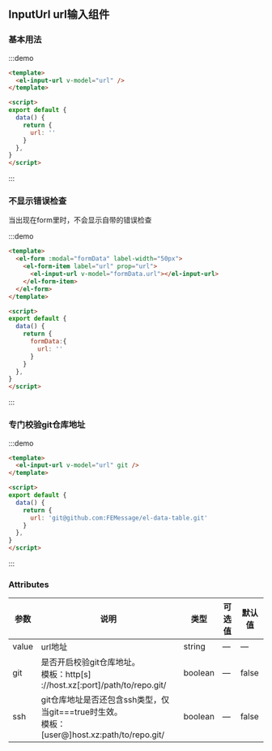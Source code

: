## InputUrl url输入组件

### 基本用法

:::demo

```html
<template>
  <el-input-url v-model="url" />
</template>

<script>
export default {
  data() {
    return {
      url: ''
    }
  },
}
</script>
```

:::

### 不显示错误检查

当出现在form里时，不会显示自带的错误检查

:::demo

```html
<template>
  <el-form :modal="formData" label-width="50px">
    <el-form-item label="url" prop="url">
      <el-input-url v-model="formData.url"></el-input-url>
    </el-form-item>
  </el-form>
</template>

<script>
export default {
  data() {
    return {
      formData:{
        url: ''
      }
    }
  },
}
</script>
```

:::

### 专门校验git仓库地址

:::demo

```html
<template>
  <el-input-url v-model="url" git />
</template>

<script>
export default {
  data() {
    return {
      url: 'git@github.com:FEMessage/el-data-table.git'
    }
  },
}
</script>
```

:::

### Attributes

| 参数      |   说明    |  类型     | 可选值       | 默认值   |
|---------- | -------- |---------- |-------------  |-------- |
| value | url地址 | string   |  —  |  —  |
| git | 是否开启校验git仓库地址。<br>模板：http[s] ://host.xz[:port]/path/to/repo.git/ | boolean   |  —  |  false  |
| ssh | git仓库地址是否还包含ssh类型，仅当git===true时生效。<br>模板：[user@]host.xz:path/to/repo.git/ | boolean   |  —  |  false  |
